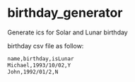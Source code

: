 # birthday_generator
Generate ics for Solar and Lunar birthday

birthday csv file as follow:

```txt
name,birthday,isLunar
Michael,1993/10/02,Y
John,1992/01/2,N
```
